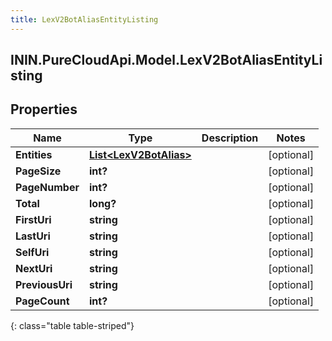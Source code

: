 ```yaml
---
title: LexV2BotAliasEntityListing
---
```

## ININ.PureCloudApi.Model.LexV2BotAliasEntityListing

## Properties

|Name | Type | Description | Notes|
|------------ | ------------- | ------------- | -------------|
| **Entities** | [**List&lt;LexV2BotAlias&gt;**](LexV2BotAlias.html) |  | [optional] |
| **PageSize** | **int?** |  | [optional] |
| **PageNumber** | **int?** |  | [optional] |
| **Total** | **long?** |  | [optional] |
| **FirstUri** | **string** |  | [optional] |
| **LastUri** | **string** |  | [optional] |
| **SelfUri** | **string** |  | [optional] |
| **NextUri** | **string** |  | [optional] |
| **PreviousUri** | **string** |  | [optional] |
| **PageCount** | **int?** |  | [optional] |
{: class="table table-striped"}


